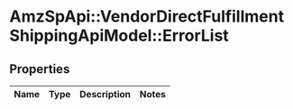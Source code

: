 # AmzSpApi::VendorDirectFulfillmentShippingApiModel::ErrorList

## Properties
Name | Type | Description | Notes
------------ | ------------- | ------------- | -------------

